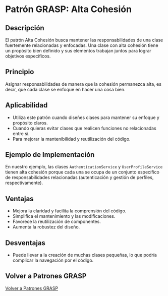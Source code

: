 # Patrón GRASP: Alta Cohesión

## Descripción

El patrón Alta Cohesión busca mantener las responsabilidades de una clase fuertemente relacionadas y enfocadas. Una clase con alta cohesión tiene un propósito bien definido y sus elementos trabajan juntos para lograr objetivos específicos.

## Principio

Asignar responsabilidades de manera que la cohesión permanezca alta, es decir, que cada clase se enfoque en hacer una cosa bien.

## Aplicabilidad

- Utiliza este patrón cuando diseñes clases para mantener su enfoque y propósito claros.
- Cuando quieras evitar clases que realicen funciones no relacionadas entre sí.
- Para mejorar la mantenibilidad y reutilización del código.

## Ejemplo de Implementación

En nuestro ejemplo, las clases `AuthenticationService` y `UserProfileService` tienen alta cohesión porque cada una se ocupa de un conjunto específico de responsabilidades relacionadas (autenticación y gestión de perfiles, respectivamente).

## Ventajas

- Mejora la claridad y facilita la comprensión del código.
- Simplifica el mantenimiento y las modificaciones.
- Favorece la reutilización de componentes.
- Aumenta la robustez del diseño.

## Desventajas

- Puede llevar a la creación de muchas clases pequeñas, lo que podría complicar la navegación por el código.

## Volver a Patrones GRASP

[Volver a Patrones GRASP](../../../README.md)